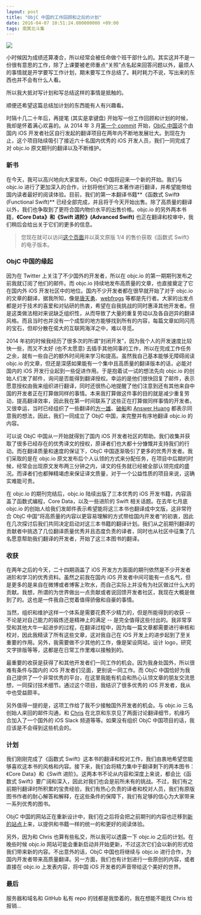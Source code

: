 ```yaml
---
layout: post
title: "ObjC 中国的工作回顾和之后的计划"
date: 2016-04-07 10:51:24.000000000 +09:00
tags: 南箕北斗集
---
```


![](/assets/images/2016/functional-swift-header.png)

小时候因为成绩还算凑合，所以经常会被任命做个班干部什么的。其实这并不是一份很有意思的工作，除了上课要被老师重点“关照”点名起来回答问题以外，最烦人的事情就是开学要写工作计划，期末要写工作总结了。耗时耗力不说，写出来的东西也并不会有什么人看。

所以我大抵对写计划和写总结这样的事情是抵触的。

顺便还希望这篇总结加计划的东西能有人有兴趣看。

时隔十几二十年后，再提笔 (其实是拿键盘) 开始写一份工作回顾和计划的时候，我却是怀着满心欢喜的。从 2014 年 3 月[第一个 commit](https://github.com/objccn/articles/commit/b5ba88afeea0e6c7d0bcbf49145cd72799d8c4ed) 开始，[ObjC 中国](http://objccn.io)这个由国内 iOS 开发者社区自行发起的翻译项目在两年内不断地发展壮大。到现在为止，这个项目陆续吸引了接近六十名国内优秀的 iOS 开发人员，我们一同完成了对 objc.io 原文期刊的翻译以及不断维护。

### 新书

在今天，我可以高兴地向大家宣布，ObjC 中国将迎来一个新的开始。我们与 objc.io 进行了更加深入的合作，计划将他们的三本著作进行翻译，并希望能带给国内读者最好的阅读体验。目前，我们的第一本翻译书籍**《函数式 Swift》(Functional Swift)** 已经全部完成，并且将于今天开始出售。除了高质量的翻译以外，我们也争取到了更符合国内物价水平的出售价格。objc.io 的另外两本书籍，**《Core Data》**和**《Swift 进阶》(Advanced Swift)** 也正在翻译和校审中，我们稍后会给出关于它们的更多的信息。

> 您现在就可以访问[这个页面](https://store.objccn.io/products/functional-swift/)并以英文原版 1/4 的售价获取《函数式 Swift》的电子版本。

### ObjC 中国的缘起

因为在 Twitter 上关注了不少国外的开发者，所以在 objc.io 的第一期期刊发布之前我就订阅了他们的邮件。而 objc.io 持续地发布高质量的文章，也直接奠定了它在国内外 iOS 开发社区中的地位。国内不少开发者都在很早就开始了对于 objc.io 的文章的翻译，据我所知，像是[唐天勇](https://github.com/tang3w)、[webfrogs](https://github.com/webfrogs) 等都是先行者。大家的出发点都是对于技术的喜爱和对钻研的热衷，希望在自我挑战的同时惠泽其他开发者。但是这类做法相对来说缺乏组织性，从而导致了大量的重复劳动以及各自迥异的翻译风格。而且当时也并没有一个成型的地方能够找到所有的内容，每篇文章如同闪亮的宝石，但却分散在偌大的互联网海洋之中，难以寻觅。

2014 年初的时候我经历了很多次的所谓“封闭开发”，因为我个人的开发速度比较快一些，而又不太好 (也不太愿意) 去插手其他同事的工作，所以在完成工作任务之余，就有一些自己的额外时间用来学习和提高。虽然我自己基本能够无障碍阅读 objc.io 的文章，但还是深感如果能有一个集中且高质量的翻译版本的话，必能对国内的 iOS 开发行业起到一些促进作用。于是抱着试一试的想法先向 objc.io 的创始人们发了邮件，询问是否能得到翻译授权。幸运的是他们很快回复了邮件，表示愿意授权由我来组织进行翻译，同时还很热心地提醒了他们注意到还有其他来自中国的开发者正在打算做同样的事情。本来我打算做这件事的目的就是减少重复劳动，提高翻译效率，因此我在第一时间联系了这些正在打算做同样事情的开发者。又很幸运，当时已经组织了一些翻译的[方一雄](https://github.com/FangYiXiong)、[破船](https://github.com/BeyondVincent)和 [Answer Huang](https://github.com/answer-huang) 都表示同意我的想法，因此，我们一同成立了 ObjC 中国，来完整并有序地翻译 objc.io 的内容。

可以说 ObjC 中国从一开始就得到了国内 iOS 开发者社区的帮助。我们收集并获取了很多已经存在的优秀译文的授权，原译者们也大都十分慷慨并支持我们的行动。而在翻译质量和速度的保证下，ObjC 中国逐渐吸引了更多的优秀开发者。我们采取的是在 objc.io 原文发布后个人认领的方式来分配任务，在项目中后期的时候，经常会出现原文发布两三分钟之内，译文的任务就已经被全部认领完成的盛况。而译者们也都殚精竭虑来保证译文质量，对于一个公益性质的项目来说，这确实难能可贵。

在 objc.io 的期刊完结后，objc.io 陆续出版了三本优秀的 iOS 开发书籍，内容涵盖了函数式编程，Core Data，以及一些进阶的 Swift 相关话题。在去年七月底 objc.io 的创始人给我们发邮件表示希望能将这三本书也翻译成中文版，这非常符合 ObjC 中国“将高质量的内容以更容易理解的方式带给国内开发者”的初衷，因此在几次探讨后我们共同决定启动对这三本书籍的翻译计划。我们从之前期刊翻译的贡献者中挑选了几位翻译质量优秀并且态度负责的译者，同时也从社区中征集了几名愿意帮助我们翻译的开发者，开始了这三本图书的翻译。

### 收获

在两年之后的今天，二十四期涵盖了 iOS 开发方方面面的期刊依然是不少开发者进阶和学习的优秀资料。虽然之前我在国内 iOS 开发者中间可能有一点名气，但是更多的是来自在微博或者博客上吹水，而自己实际上并没有为社区做过什么大的贡献。我想，所谓的为世界做出一点贡献或者说回馈开发者社区，我现在大概是做到了的。这也是一件我自己觉着值得骄傲和自豪的事情。

当然，组织和维护这样一个体系是需要花费不少精力的，但是所能得到的收获 -- 不论是对自己能力的锻炼还是精神上的满足 -- 是完全值得这些付出的。我非常享受和其他大牛一起进步的过程，在翻译过程中，因为每一篇文章都需要进行审核和校对，因此我精读了所有这些文章，这对我自己在 iOS 开发上的进步起到了至关重要的作用。另外，我需要做不少其他的工作，像是架设网站，设计 logo，研究文字排版等等，这都是在日常工作里难以接触到的。

最重要的收获是获得了和其他开发者们一同工作的机会。因为我身处国外，所以很难有条件与国内的 iOS 开发者们见面，更别说一同工作。而 ObjC 中国恰好为我自己提供了一个非常优秀的平台，在这里我能有机会和热心认领文章的朋友交流思想，一同探讨技术细节。通过这个项目，我结识了很多优秀的 iOS 开发者，我从中也受益颇丰。

另外值得一提的是，这项工作给了我不少接触国外开发者的机会。与 objc.io 三名创始人来回的邮件沟通，和 [Chris](https://github.com/chriseidhof) 在北京和东京见了两面讨论翻译细节，机缘巧合加入了一个国外的 iOS Slack 频道等等。如果没有组织 ObjC 中国项目的话，我应该是不会得到这些机会的。

### 计划

我们刚刚完成了《函数式 Swift》这本书的翻译和校对工作，我们由衷地希望您能够喜欢这本书的风格和内容。接下来，我们会将精力集中于翻译剩下的两本图书：《Core Data》和《Swift 进阶》。这两本书不论从内容和深度上来说，都会比《函数式 Swift》要广阔和深入，因此对我们也会是前所未有的挑战。不过，我们有之前期刊翻译时所积累的宝贵经验，我们有热心负责的译者和校对人员，我们有原版图书作者的耐心解答和解释，在这些条件的保障下，我们有足够的信心为大家带来一系列优秀的图书。

ObjC 中国的网站正在重新设计中，我们在之后将会把之前期刊的内容也迁移到[新的站点](https://store.objccn.io/)上来，以提供和书籍一样的统一的和更好的阅读体验。

另外，因为和 Chris 也算有些私交，所以我可以透露一下 objc.io 之后的计划。在晚些时候 objc.io 网站可能会重新启动并开始更新，不过这次它们会以新的形式给我们带来新的内容。不出意外的话，ObjC 中国也将继续与 objc.io 进行合作，为国内开发者带来高质量翻译。另一方面，我们也有计划进行一些原创的内容，或者直接在 objc.io 上发表内容，将中国 iOS 开发者的声音带给这个美好的世界。

### 最后

服务器和域名和 GitHub 私有 repo 的钱都是我垫着的，我在想能不能找 Chris 给报销...

